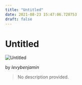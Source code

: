 ```yaml
---
title: "Untitled"
date: 2021-08-23 15:47:06.720753
draft: false
---
```


# Untitled

![Untitled](../images/4727973c-0453-11ec-b1d2-1e00f30e0089.png)

by *levybenjamin*



> No description provided.